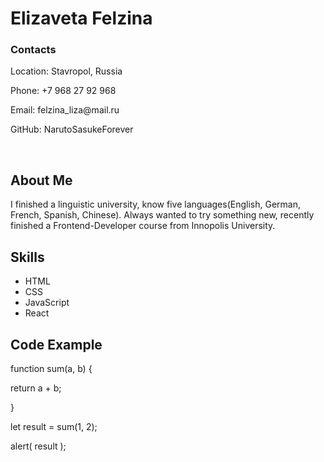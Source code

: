 <h1>Elizaveta Felzina</h1>
<h3>Contacts</h3>
<p>Location: Stavropol, Russia</p>
<p>Phone: +7 968 27 92 968</p>
<p>Email: felzina_liza@mail.ru</p>
<p>GitHub: NarutoSasukeForever</p>
<br>
<h2>About Me</h2>
I finished a linguistic university, know five languages(English, German, French, Spanish, Chinese). Always wanted to try something new, recently finished a Frontend-Developer course from Innopolis University.
<h2>Skills</h2>
<ul>
<li>HTML
<li>CSS
<li>JavaScript
<li>React
</ul>
<h2>Code Example</h2>
<p>function sum(a, b) {</p>
<p>  return a + b;</p>
<p>}</p>

<p>let result = sum(1, 2);</p>
<p>alert( result );</p>


